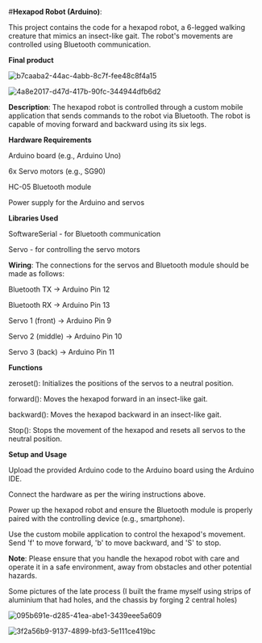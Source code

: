 #**Hexapod Robot (Arduino)**: 

This project contains the code for a hexapod robot, a 6-legged walking creature that mimics an insect-like gait. The robot's movements are controlled using Bluetooth communication.

**Final product**

![b7caaba2-44ac-4abb-8c7f-fee48c8f4a15](https://github.com/x-Bloodlust-x/Hexapod-robot-Arduino-/assets/127997008/6b334b80-2a11-49a8-93eb-3cf015e22223)



![4a8e2017-d47d-417b-90fc-344944dfb6d2](https://github.com/x-Bloodlust-x/Hexapod-robot-Arduino-/assets/127997008/fb0896cd-5150-447a-af53-79546eb4afe2)


**Description**: The hexapod robot is controlled through a custom mobile application that sends commands to the robot via Bluetooth. The robot is capable of moving forward and backward using its six legs.

**Hardware Requirements**

Arduino board (e.g., Arduino Uno)

6x Servo motors (e.g., SG90)

HC-05 Bluetooth module

Power supply for the Arduino and servos

**Libraries Used**

SoftwareSerial - for Bluetooth communication

Servo - for controlling the servo motors

**Wiring**: The connections for the servos and Bluetooth module should be made as follows:

Bluetooth TX  -> Arduino Pin 12

Bluetooth RX  -> Arduino Pin 13

Servo 1 (front) -> Arduino Pin 9

Servo 2 (middle) -> Arduino Pin 10

Servo 3 (back) -> Arduino Pin 11

**Functions**

zeroset(): Initializes the positions of the servos to a neutral position.

forward(): Moves the hexapod forward in an insect-like gait.

backward(): Moves the hexapod backward in an insect-like gait.

Stop(): Stops the movement of the hexapod and resets all servos to the neutral position.

**Setup and Usage**

Upload the provided Arduino code to the Arduino board using the Arduino IDE.

Connect the hardware as per the wiring instructions above.

Power up the hexapod robot and ensure the Bluetooth module is properly paired with the controlling device (e.g., smartphone).

Use the custom mobile application to control the hexapod's movement. Send 'f' to move forward, 'b' to move backward, and 'S' to stop.

**Note**: Please ensure that you handle the hexapod robot with care and operate it in a safe environment, away from obstacles and other potential hazards.

Some pictures of the late process (I built the frame myself using strips of aluminium that had holes, and the chassis by forging 2 central holes)

![095b691e-d285-41ea-abe1-3439eee5a609](https://github.com/x-Bloodlust-x/Hexapod-robot-Arduino-/assets/127997008/fac3a9f9-a10e-4bd5-9ff4-7e0e5023a866)

![3f2a56b9-9137-4899-bfd3-5e111ce419bc](https://github.com/x-Bloodlust-x/Hexapod-robot-Arduino-/assets/127997008/85d78968-ce61-4e84-88db-b746da15492f)


